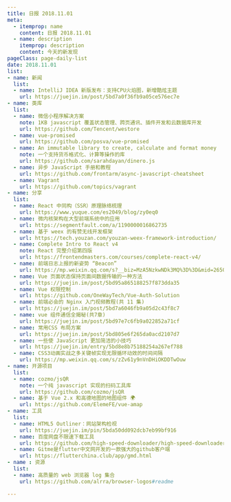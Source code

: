 ```yaml
---
title: 日报 2018.11.01
meta:
  - itemprop: name
    content: 日报 2018.11.01
  - name: description
    itemprop: description
    content: 今天的新发现
pageClass: page-daily-list
date: 2018.11.01
list:
- name: 新闻
  list:
  - name: IntelliJ IDEA 新版发布：支持CPU火焰图，新增酷炫主题
    url: https://juejin.im/post/5bd7a0f36fb9a05ce576ec7e
- name: 类库
  list:
  - name: 微信小程序解决方案 
    note: 1KB javascript 覆盖状态管理、跨页通讯、插件开发和云数据库开发
    url: https://github.com/Tencent/westore
  - name: vue-promised
    url: https://github.com/posva/vue-promised
  - name: An immutable library to create, calculate and format money
    note: 一个支持货币格式化、计算等操作的库
    url: https://github.com/sarahdayan/dinero.js
  - name: 异步 JavaScript 手册和教程 
    url: https://github.com/frontarm/async-javascript-cheatsheet
  - name: Vagrant
    url: https://github.com/topics/vagrant
- name: 分享
  list:
  - name: React 中同构（SSR）原理脉络梳理
    url: https://www.yuque.com/es2049/blog/zy0eq0
  - name: 微内核架构在大型前端系统中的应用 
    url: https://segmentfault.com/a/1190000016862735
  - name: 基于 weex 的有赞无线开发框架  
    url: https://tech.youzan.com/youzan-weex-framework-introduction/
  - name: Complete Intro to React v4        
    note: React 完整介绍第四版
    url: https://frontendmasters.com/courses/complete-react-v4/
  - name: 前端日志上报的新姿势 “Beacon”
    url: https://mp.weixin.qq.com/s?__biz=MzA5NzkwNDk3MQ%3D%3D&mid=2650588395&idx=1&sn=02cf0b2a28280b6668726f13d282145f
  - name: Vue 页面状态保持页面间数据传输的一种方法
    url: https://juejin.im/post/5bd95a865188257f873dda35
  - name: Vue 权限控制
    url: https://github.com/OneWayTech/Vue-Auth-Solution
  - name: 前端必会的 Nginx 入门视频教程(共 11 集)
    url: https://juejin.im/post/5bd7a6046fb9a05d2c43f8c7
  - name: vue 组件通信全揭秘(共7章)
    url: https://juejin.im/post/5bd97e7c6fb9a022852a71cf
  - name: 常用CSS 布局方案
    url: https://juejin.im/post/5bd805e6f265da0acd2107d7
  - name: 一些使 JavaScript 更加简洁的小技巧
    url: https://juejin.im/entry/5bd8e8b75188254a267ef788
  - name: CSS3动画实战之多关键帧实现无限循环动效的时间间隔
    url: https://mp.weixin.qq.com/s/zZv61y9nVnDHiOKDDTwOuw
- name: 开源项目
  list:
  - name: cozmo/jsQR
    note: 一个纯 javascript 实现的扫码工具库
    url: https://github.com/cozmo/jsQR
  - name: 基于 Vue 2.x 和高德地图的地图组件 🌍
    url: https://github.com/ElemeFE/vue-amap
- name: 工具
  list:
  - name: HTML5 Outliner：网站架构检视
    url: https://juejin.im/pin/5bda50dd092dcb7eb99bf916
  - name: 百度网盘不限速下载工具
    url: https://github.com/high-speed-downloader/high-speed-downloader
  - name: Gitme是flutter中文网开发的一款强大的github客户端
    url: https://flutterchina.club/app/gmd.html
- name : 资源
  list:
  - name: 高质量的 web 浏览器 log 集合
    url: https://github.com/alrra/browser-logos#readme

---
```

<daily-list v-bind="$page.frontmatter"/>
